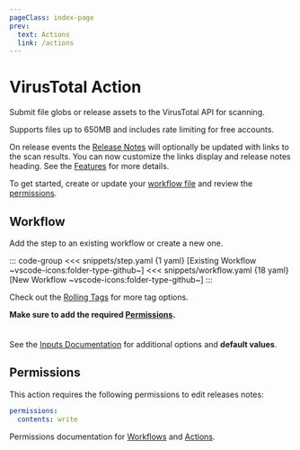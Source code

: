 ```yaml
---
pageClass: index-page
prev:
  text: Actions
  link: /actions
---
```


# VirusTotal Action

<Badges owner="cssnr" repo="virustotal-action" name="virustotal-action" />

Submit file globs or release assets to the VirusTotal API for scanning.

Supports files up to 650MB and includes rate limiting for free accounts.

On release events the [Release Notes](features.md#release-notes) will optionally be updated with links to the scan results.
You can now customize the links display and release notes heading. See the [Features](features.md) for more details.

To get started, create or update your [workflow file](#workflow) and review the [permissions](#permissions).

## Workflow

Add the step to an existing workflow or create a new one.

::: code-group
<<< snippets/step.yaml {1 yaml} [Existing Workflow ~vscode-icons:folder-type-github~]
<<< snippets/workflow.yaml {18 yaml} [New Workflow ~vscode-icons:folder-type-github~]
:::

<LatestVersionBadge repo="cssnr/virustotal-action" />

Check out the [Rolling Tags](features.md#rolling-tags) for more tag options.

**Make sure to add the required [Permissions](#permissions).**

<div class="tip custom-block" style="padding-top: 8px;">

See the [Inputs Documentation](inputs.md) for additional options and **default values**.

</div>

## Permissions

This action requires the following permissions to edit releases notes:

```yaml
permissions:
  contents: write
```

Permissions documentation for [Workflows](https://docs.github.com/en/actions/writing-workflows/choosing-what-your-workflow-does/controlling-permissions-for-github_token) and [Actions](https://docs.github.com/en/actions/security-for-github-actions/security-guides/automatic-token-authentication).
